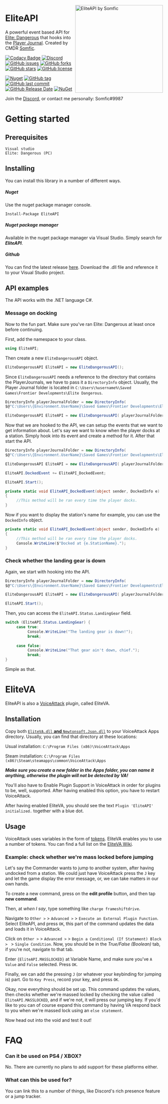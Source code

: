 <img src="https://i.imgur.com/keDXwjY.png" align="right"
     title="EliteAPI by Somfic" width="280" height="280">
# EliteAPI
A powerful event based API for [Elite: Dangerous](https://www.elitedangerous.com/) that hooks into the [Player Journal](http://edcodex.info/?m=doc). Created by CMDR [Somfic](https://github.com/Somfic).

[![Codacy Badge](https://api.codacy.com/project/badge/Grade/480f394b3d044412afb33351120253f9)](https://app.codacy.com/app/EliteAPI/EliteAPI?utm_source=github.com&utm_medium=referral&utm_content=Somfic/EliteAPI&utm_campaign=Badge_Grade_Dashboard) [![Discord](https://img.shields.io/discord/498422961297031168.svg)](https://discord.gg/jwpFUPZ) [![GitHub issues](https://img.shields.io/github/issues/EliteAPI/EliteAPI.svg)](https://github.com/EliteAPI/EliteAPI/issues) [![GitHub forks](https://img.shields.io/github/forks/EliteAPI/EliteAPI.svg)](https://github.com/EliteAPI/EliteAPI/network) [![GitHub stars](https://img.shields.io/github/stars/EliteAPI/EliteAPI.svg)](https://github.com/EliteAPI/EliteAPI/stargazers) [![GitHub license](https://img.shields.io/github/license/EliteAPI/EliteAPI.svg)](https://github.com/EliteAPI/EliteAPI/blob/master/LICENSE)

[![Nuget](https://img.shields.io/nuget/v/EliteAPI.svg)](https://www.nuget.org/packages/EliteAPI/) [![GitHub tag](https://img.shields.io/github/tag/EliteAPI/EliteAPI.svg)](https://github.com/EliteAPI/EliteAPI/releases) [![GitHub last commit](https://img.shields.io/github/last-commit/EliteAPI/EliteAPI.svg)](https://github.com/EliteAPI/EliteAPI/commits/master) [![GitHub Release Date](https://img.shields.io/github/release-date/EliteAPI/EliteAPI.svg)](https://github.com/EliteAPI/EliteAPI/releases) [![NuGet](https://img.shields.io/nuget/dt/EliteAPI.svg)](https://www.nuget.org/packages/EliteAPI/)

Join the [Discord](https://discord.gg/jwpFUPZ), or contact me personally: Somfic#9987

# Getting started

## Prerequisites
```
Visual studio
Elite: Dangerous (PC)
```

## Installing
You can install this library in a number of different ways.

##### Nuget
Use the nuget package manager console.

```Install-Package EliteAPI```

##### Nuget package manager
Available in the nuget package manager via Visual Studio. 
Simply search for ***EliteAPI***.

##### Github
You can find the latest release [here](https://github.com/EliteAPI/EliteAPI/releases). 
Download the .dll file and reference it to your Visual Studio project.

## API examples
The API works with the .NET language C#.

### Message on docking
Now to the fun part. Make sure you've ran Elite: Dangerous at least once before continuing.

First, add the namespace to your class.
```csharp
using EliteAPI;
```
Then create a new `EliteDangerousAPI` object.
```csharp
EliteDangerousAPI EliteAPI = new EliteDangerousAPI();
```
Since `EliteDangerousAPI` needs a reference to the directory that contains the PlayerJournals, we have to pass it a `DirectoryInfo` object. Usually, the Player Journal folder is located in `C:\Users\%username%\Saved Games\Frontier Developments\Elite Dangerous`.
```csharp
DirectoryInfo playerJournalFolder = new DirectoryInfo(
$@"C:\Users\{Environment.UserName}\Saved Games\Frontier Developments\Elite Dangerous");

EliteDangerousAPI EliteAPI = new EliteDangerousAPI( playerJournalFolder );
```
Now that we are hooked to the API, we can setup the events that we want to get information about. Let's say we want to know when the player docks at a station. Simply hook into its event and create a method for it. After that start the API.
```csharp
DirectoryInfo playerJournalFolder = new DirectoryInfo(
$@"C:\Users\{Environment.UserName}\Saved Games\Frontier Developments\Elite Dangerous");

EliteDangerousAPI EliteAPI = new EliteDangerousAPI( playerJournalFolder );

EliteAPI.DockedEvent += EliteAPI_DockedEvent;

EliteAPI.Start();
```
```csharp
private static void EliteAPI_DockedEvent(object sender, DockedInfo e)
{
     //This method will be ran every time the player docks.
}
```
Now if you want to display the station's name for example, you can use the `DockedInfo` object.
```csharp
private static void EliteAPI_DockedEvent(object sender, DockedInfo e)
{
     //This method will be ran every time the player docks.
     Console.WriteLine($"Docked at {e.StationName}.");
}
```
### Check whether the landing gear is down
Again, we start with hooking into the API.
```csharp
DirectoryInfo playerJournalFolder = new DirectoryInfo(
$@"C:\Users\{Environment.UserName}\Saved Games\Frontier Developments\Elite Dangerous");

EliteDangerousAPI EliteAPI = new EliteDangerousAPI( playerJournalFolder );

EliteAPI.Start();
```
Then, you can access the `EliteAPI.Status.LandingGear` field.
```csharp
switch (EliteAPI.Status.LandingGear) {
     case true:
          Console.WriteLine("The landing gear is down!");
          break;
          
     case false:
          Console.WriteLine("That gear ain't down, chief.");
          break;
}
```
Simple as that.

# EliteVA
EliteAPI is also a [VoiceAttack](http://voiceattack.com) plugin, called EliteVA.

##  Installation
Copy both [`EliteVA.dll` **and** `Newtonsoft.Json.dll`](https://github.com/EliteAPI/EliteAPI/releases) to your VoiceAttack Apps directory. Usually, you can find that directory at these locations: 

Usual installation: `C:\Program Files (x86)\VoiceAttack\Apps`

Steam installation: `C:\Program Files (x86)\Steam\steamapps\common\VoiceAttack\Apps` 

**_Make sure you create a new folder in the Apps folder, you can name it anything, otherwise the plugin will not be detected by VA!_**

You'll also have to Enable Plugin Support in VoiceAttack in order for plugins to be, well, supported. After having enabled this option, you have to restart VoiceAttack.

After having enabled EliteVA, you should see the text `Plugin 'EliteAPI' initialized.` together with a blue dot.

## Usage
VoiceAttack uses variables in the form of [tokens](https://forum.voiceattack.com/smf/index.php?topic=31.0). EliteVA enables you to use a number of tokens. You can find a full list on the [EliteVA Wiki]().

### Example: check whether we're mass locked before jumping
Let's say the Commander wants to jump to another system, after having undocked from a station. We could just have VoiceAttack press the `J` key and let the game display the error message, or, we can take matters in our own hands.

To create a new command, press on the **edit profile** button, and then tap **new command**. 

Then, at *when I say*, type something like `charge frameshiftdrive`. 

Navigate to `Other >` > `Advanced >` > `Execute an External Plugin Function`. Select EliteAPI, and press `OK`, this part of the command updates the data and loads it in VoiceAttack.  

Click on `Other >` > `Advanced >` > `Begin a Conditional (If Statement) Block > ` > `Single Condition`. Now, you should be in the *True/False (Boolean)* tab, if you're not, navigate to that tab.

Enter `{EliteAPI.MASSLOCKED}` at Variable Name, and make sure you've `A Value` and `False` selected. Press `OK`.

Finally, we can add the pressing `J` (or whatever your keybinding for jumping is) part. Go to `Key Press`, record your key, and press `OK`.

Okay, now everything should be set up. This command updates the values, then checks whether we're massed locked by checking the value called `EliteAPI.MASSLOCKED`, and if we're not, it will press our jumping key. If you'd like to you can of course expand this command by having VA respond back to you when we're massed lock using an `else statement`.

Now head out into the void and test it out!

# FAQ
### **Can it be used on PS4 / XBOX?**
No. There are currently no plans to add support for these platforms either.

### **What can this be used for?**
You can link this to a number of things, like Discord's rich presence feature or a jump tracker.

